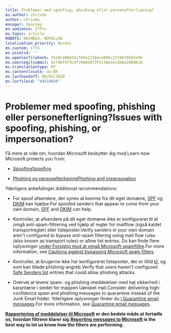 ```yaml
---
title: Problemer med spoofing, phishing eller personefterligning?
ms.author: chrisda
author: chrisda
manager: dansimp
ms.audience: ITPro
ms.topic: article
ROBOTS: NOINDEX, NOFOLLOW
localization_priority: Normal
ms.custom: 1755
ms.assetid: ''
ms.openlocfilehash: fb10c486833cfb0a1726dce69bc2176b39565e9d
ms.sourcegitcommit: bc7d6f4f3c9f7060d073f5130e1ec856e248d020
ms.translationtype: MT
ms.contentlocale: da-DK
ms.lasthandoff: 06/02/2020
ms.locfileid: "44510026"
---
```

# <a name="issues-with-spoofing-phishing-or-impersonation"></a><span data-ttu-id="9c0ed-102">Problemer med spoofing, phishing eller personefterligning?</span><span class="sxs-lookup"><span data-stu-id="9c0ed-102">Issues with spoofing, phishing, or impersonation?</span></span>

<span data-ttu-id="9c0ed-103">Få mere at vide om, hvordan Microsoft beskytter dig mod:</span><span class="sxs-lookup"><span data-stu-id="9c0ed-103">Learn how Microsoft protects you from:</span></span>

- [<span data-ttu-id="9c0ed-104">Spoofing</span><span class="sxs-lookup"><span data-stu-id="9c0ed-104">Spoofing</span></span>](https://docs.microsoft.com/microsoft-365/security/office-365-security/anti-spoofing-protection)

- [<span data-ttu-id="9c0ed-105">Phishing og personefterligning</span><span class="sxs-lookup"><span data-stu-id="9c0ed-105">Phishing and impersonation</span></span>](https://docs.microsoft.com/microsoft-365/security/office-365-security/atp-anti-phishing)

<span data-ttu-id="9c0ed-106">Yderligere anbefalinger:</span><span class="sxs-lookup"><span data-stu-id="9c0ed-106">Additional recommendations:</span></span>

- <span data-ttu-id="9c0ed-107">For spoof afsendere, der synes at komme fra dit eget domæne, [SPF](https://docs.microsoft.com/microsoft-365/security/office-365-security/set-up-spf-in-office-365-to-help-prevent-spoofing) og [DKIM](https://docs.microsoft.com/microsoft-365/security/office-365-security/use-dkim-to-validate-outbound-email) kan hjælpe.</span><span class="sxs-lookup"><span data-stu-id="9c0ed-107">For spoofed senders that appear to come from your own domain, [SPF](https://docs.microsoft.com/microsoft-365/security/office-365-security/set-up-spf-in-office-365-to-help-prevent-spoofing) and [DKIM](https://docs.microsoft.com/microsoft-365/security/office-365-security/use-dkim-to-validate-outbound-email) can help.</span></span>

- <span data-ttu-id="9c0ed-108">Kontroller, at afsendere på dit eget domæne ikke er konfigureret til at omgå anti-spam-filtrering ved hjælp af regler for mailflow (også kaldet transportregler) eller listeposter.</span><span class="sxs-lookup"><span data-stu-id="9c0ed-108">Verify senders in your own domain aren't configured to bypass anti-spam filtering using mail flow rules (also known as transport rules) or allow list entries.</span></span> <span data-ttu-id="9c0ed-109">Du kan finde flere oplysninger [under Forsigtig mod at omgå Microsoft-spamfiltre](https://docs.microsoft.com/exchange/troubleshoot/antispam/cautions-against-bypassing-spam-filters).</span><span class="sxs-lookup"><span data-stu-id="9c0ed-109">For more information, see [Cautions against bypassing Microsoft spam filters](https://docs.microsoft.com/exchange/troubleshoot/antispam/cautions-against-bypassing-spam-filters).</span></span>

- <span data-ttu-id="9c0ed-110">Kontroller, at brugerne ikke har konfigureret listeposter, der er tillid [til,](https://support.office.com/article/BE1BAEA0-BEAB-4A30-B968-9004332336CE) og som kan tillade phishing-angreb.</span><span class="sxs-lookup"><span data-stu-id="9c0ed-110">Verify that users haven't configured [Safe Senders list](https://support.office.com/article/BE1BAEA0-BEAB-4A30-B968-9004332336CE) entries that could allow phishing attacks.</span></span>

- <span data-ttu-id="9c0ed-111">Overvej at levere spam- og phishing-meddelelser med høj sikkerhed i karantæne i stedet for mappen Uønsket mail.</span><span class="sxs-lookup"><span data-stu-id="9c0ed-111">Consider delivering high-confidence spam and phishing messages to quarantine instead of the Junk Email folder.</span></span> <span data-ttu-id="9c0ed-112">Yderligere oplysninger finder du [i Quarantine email messages](https://docs.microsoft.com/microsoft-365/security/office-365-security/quarantine-email-messages).</span><span class="sxs-lookup"><span data-stu-id="9c0ed-112">For more information, see [Quarantine email messages](https://docs.microsoft.com/microsoft-365/security/office-365-security/quarantine-email-messages).</span></span>

<span data-ttu-id="9c0ed-113">**[Rapportering af meddelelser til Microsoft](https://support.office.com/article/b5caa9f1-cdf3-4443-af8c-ff724ea719d2) er den bedste måde at fortælle os, hvordan filtrene klarer sig.**</span><span class="sxs-lookup"><span data-stu-id="9c0ed-113">**[Reporting messages to Microsoft](https://support.office.com/article/b5caa9f1-cdf3-4443-af8c-ff724ea719d2) is the best way to let us know how the filters are performing.**</span></span>
